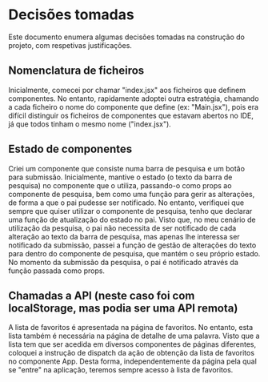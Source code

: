 
# Decisões tomadas
Este documento enumera algumas decisões tomadas na construção do projeto, com respetivas justificações.


## Nomenclatura de ficheiros
Inicialmente, comecei por chamar "index.jsx" aos ficheiros que definem componentes. 
No entanto, rapidamente adoptei outra estratégia, chamando a cada ficheiro o nome do componente que define (ex: "Main.jsx"), pois era difícil distinguir os ficheiros de componentes que estavam abertos no IDE, já que todos tinham o mesmo nome ("index.jsx").


## Estado de componentes
Criei um componente que consiste numa barra de pesquisa e um botão para submissão. Inicialmente, mantive o estado (o texto da barra de pesquisa) no componente que o utiliza, passando-o como props ao componente de pesquisa, bem como uma função para gerir as alterações, de forma a que o pai pudesse ser notificado. No entanto, verifiquei que sempre que quiser utilizar o componente de pesquisa, tenho que declarar uma função de atualização do estado no pai. Visto que, no meu cenário de utilização da pesquisa, o pai não necessita de ser notificado de cada alteração ao texto da barra de pesquisa, mas apenas lhe interessa ser notificado da submissão, passei a função de gestão de alterações do texto para dentro do componente de pesquisa, que mantém o seu próprio estado. No momento da submissão da pesquisa, o pai é notificado através da função passada como props.

## Chamadas a API (neste caso foi com localStorage, mas podia ser uma API remota)
A lista de favoritos é apresentada na página de favoritos. No entanto, esta lista também é necessária na página de detalhe de uma palavra. Visto que a lista tem que ser acedida em diversos componentes de páginas diferentes, coloquei a instrução de dispatch da ação de obtenção da lista de favoritos no componente App. Desta forma, independentemente da página pela qual se "entre" na aplicação, teremos sempre acesso à lista de favoritos.

